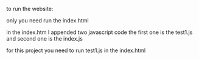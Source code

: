 to run the website:

only you need run the index.html

in the index.htm I appended two javascript code the first one is the test1.js and second one is the index.js

for this project you need to run test1.js in the index.html
